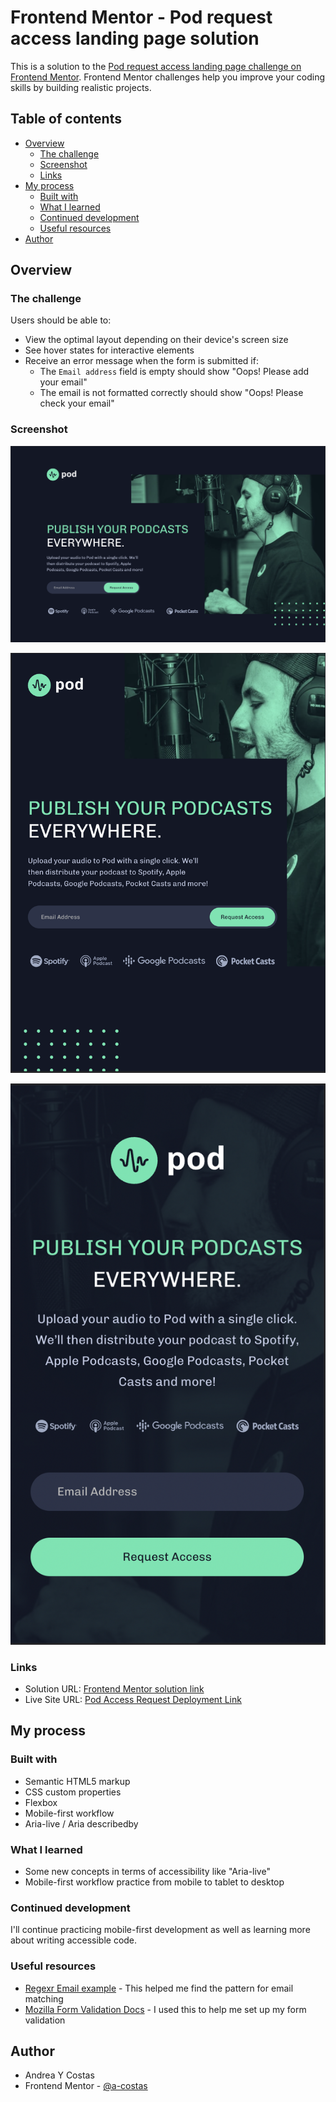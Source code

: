 # Frontend Mentor - Pod request access landing page solution

This is a solution to the [Pod request access landing page challenge on Frontend Mentor](https://www.frontendmentor.io/challenges/pod-request-access-landing-page-eyTmdkLSG). Frontend Mentor challenges help you improve your coding skills by building realistic projects.

## Table of contents

- [Overview](#overview)
  - [The challenge](#the-challenge)
  - [Screenshot](#screenshot)
  - [Links](#links)
- [My process](#my-process)
  - [Built with](#built-with)
  - [What I learned](#what-i-learned)
  - [Continued development](#continued-development)
  - [Useful resources](#useful-resources)
- [Author](#author)

## Overview

### The challenge

Users should be able to:

- View the optimal layout depending on their device's screen size
- See hover states for interactive elements
- Receive an error message when the form is submitted if:
  - The `Email address` field is empty should show "Oops! Please add your email"
  - The email is not formatted correctly should show "Oops! Please check your email"

### Screenshot

![](./assets/Desktop%20Screenshot.png)

![](./assets/Tablet%20Screenshot.png)

![](./assets/Mobile%20Screenshot.png)

### Links

- Solution URL: [Frontend Mentor solution link](https://www.frontendmentor.io/solutions/responsive-pod-request-access-landing-page-tPHu9ro9_p)
- Live Site URL: [Pod Access Request Deployment Link](https://a-costas.github.io/FrontendMentor-Pod-request-access-landing-page/)

## My process

### Built with

- Semantic HTML5 markup
- CSS custom properties
- Flexbox
- Mobile-first workflow
- Aria-live / Aria describedby

### What I learned

- Some new concepts in terms of accessibility like "Aria-live"
- Mobile-first workflow practice from mobile to tablet to desktop

### Continued development

I'll continue practicing mobile-first development as well as learning more about writing accessible code.

### Useful resources

- [Regexr Email example](https://regexr.com/3e48o) - This helped me find the pattern for email matching
- [Mozilla Form Validation Docs](https://developer.mozilla.org/en-US/docs/Learn/Forms/Form_validation) - I used this to help me set up my form validation

## Author

- Andrea Y Costas
- Frontend Mentor - [@a-costas](https://www.frontendmentor.io/profile/a-costas)
